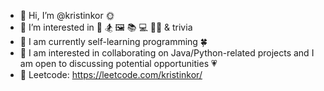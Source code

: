 - 👋 Hi, I’m @kristinkor 🌞 
- 👀 I’m interested in 🎵 🏂 🖼 📚 💻 🏃‍♀️ & trivia
- 🌱 I am currently self-learning programming 🍀 
- 💞️ I am interested in collaborating on Java/Python-related projects and I am open to discussing potential opportunities 💗 
- 🦖 Leetcode: https://leetcode.com/kristinkor/

<!---
kristinkor/kristinkor is a ✨ special ✨ repository because its `README.md` (this file) appears on your GitHub profile.
You can click the Preview link to take a look at your changes.
--->
